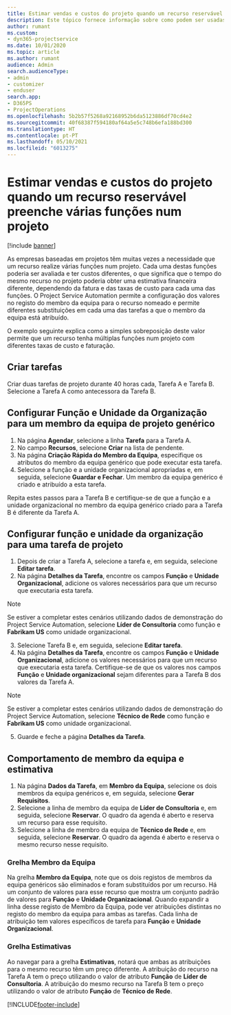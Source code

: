 ```yaml
---
title: Estimar vendas e custos do projeto quando um recurso reservável preenche várias funções num projeto
description: Este tópico fornece informação sobre como podem ser usadas as dimensões dos preços para suportar as estimativas de preços e custos para um recurso que preenche várias funções num projeto.
author: rumant
ms.custom:
- dyn365-projectservice
ms.date: 10/01/2020
ms.topic: article
ms.author: rumant
audience: Admin
search.audienceType:
- admin
- customizer
- enduser
search.app:
- D365PS
- ProjectOperations
ms.openlocfilehash: 5b2b57f5268a92168952b6da5123886df70cd4e2
ms.sourcegitcommit: 40f68387f594180af64a5e5c748b6efa188bd300
ms.translationtype: HT
ms.contentlocale: pt-PT
ms.lasthandoff: 05/10/2021
ms.locfileid: "6013275"
---
```

# <a name="estimate-project-sales-and-costs-when-a-bookable-resource-fills-multiple-roles-for-a-project"></a>Estimar vendas e custos do projeto quando um recurso reservável preenche várias funções num projeto 

[!include [banner](../includes/psa-now-project-operations.md)]

As empresas baseadas em projetos têm muitas vezes a necessidade que um recurso realize várias funções num projeto. Cada uma destas funções poderia ser avaliada e ter custos diferentes, o que significa que o tempo do mesmo recurso no projeto poderia obter uma estimativa financeira diferente, dependendo da fatura e das taxas de custo para cada uma das funções. O Project Service Automation permite a configuração dos valores no registo do membro da equipa para o recurso nomeado e permite diferentes substituições em cada uma das tarefas a que o membro da equipa está atribuído.

O exemplo seguinte explica como a simples sobreposição deste valor permite que um recurso tenha múltiplas funções num projeto com diferentes taxas de custo e faturação.

## <a name="create-tasks"></a>Criar tarefas
Criar duas tarefas de projeto durante 40 horas cada, Tarefa A e Tarefa B. Selecione a Tarefa A como antecessora da Tarefa B.

## <a name="set-up-role-and-organization-unit-for-a-generic-project-team-member"></a>Configurar Função e Unidade da Organização para um membro da equipa de projeto genérico

1. Na página **Agendar**, selecione a linha **Tarefa** para a Tarefa A. 
2. No campo **Recursos**, selecione **Criar** na lista de pendente.
3. Na página **Criação Rápida do Membro da Equipa**, especifique os atributos do membro da equipa genérico que pode executar esta tarefa.
4. Selecione a função e a unidade organizacional apropriadas e, em seguida, selecione **Guardar e Fechar**. Um membro da equipa genérico é criado e atribuído a esta tarefa. 

Repita estes passos para a Tarefa B e certifique-se de que a função e a unidade organizacional no membro da equipa genérico criado para a Tarefa B é diferente da Tarefa A. 

## <a name="set-up-role-and-organization-unit-for-a-project-task"></a>Configurar função e unidade da organização para uma tarefa de projeto

1. Depois de criar a Tarefa A, selecione a tarefa e, em seguida, selecione **Editar tarefa**.
2. Na página **Detalhes da Tarefa**, encontre os campos **Função** e **Unidade Organizacional**, adicione os valores necessários para que um recurso que executaria esta tarefa. 

  > [!NOTE]
  > Se estiver a completar estes cenários utilizando dados de demonstração do Project Service Automation, selecione **Líder de Consultoria** como função e **Fabrikam US** como unidade organizacional.

3. Selecione Tarefa B e, em seguida, selecione **Editar tarefa**.
4. Na página **Detalhes da Tarefa**, encontre os campos **Função** e **Unidade Organizacional**, adicione os valores necessários para que um recurso que executaria esta tarefa. Certifique-se de que os valores nos campos **Função** e **Unidade organizacional** sejam diferentes para a Tarefa B dos valores da Tarefa A. 

  > [!NOTE]
  > Se estiver a completar estes cenários utilizando dados de demonstração do Project Service Automation, selecione **Técnico de Rede** como função e **Fabrikam US** como unidade organizacional.

5. Guarde e feche a página **Detalhes da Tarefa**. 

## <a name="team-member-and-estimates-behavior"></a>Comportamento de membro da equipa e estimativa 

1. Na página **Dados da Tarefa**, em **Membro da Equipa**, selecione os dois membros da equipa genéricos e, em seguida, selecione **Gerar Requisitos**. 
2. Selecione a linha de membro da equipa de **Líder de Consultoria** e, em seguida, selecione **Reservar**. O quadro da agenda é aberto e reserva um recurso para esse requisito.
3. Selecione a linha de membro da equipa de **Técnico de Rede** e, em seguida, selecione **Reservar**. O quadro da agenda é aberto e reserva o mesmo recurso nesse requisito.

### <a name="team-member-grid"></a>Grelha Membro da Equipa 
Na grelha **Membro da Equipa**, note que os dois registos de membros da equipa genéricos são eliminados e foram substituídos por um recurso. Há um conjunto de valores para esse recurso que mostra um conjunto padrão de valores para **Função** e **Unidade Organizacional**.
Quando expandir a linha desse registo de Membro da Equipa, pode ver atribuições distintas no registo do membro da equipa para ambas as tarefas. Cada linha de atribuição tem valores específicos de tarefa para **Função** e **Unidade Organizacional**. 

### <a name="estimates-grid"></a>Grelha Estimativas 
Ao navegar para a grelha **Estimativas**, notará que ambas as atribuições para o mesmo recurso têm um preço diferente.
A atribuição do recurso na Tarefa A tem o preço utilizando o valor de atributo **Função** de **Líder de Consultoria**. A atribuição do mesmo recurso na Tarefa B tem o preço utilizando o valor de atributo **Função** de **Técnico de Rede**.



[!INCLUDE[footer-include](../includes/footer-banner.md)]